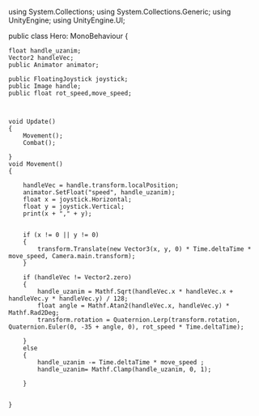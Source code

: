 using System.Collections;
using System.Collections.Generic;
using UnityEngine;
using UnityEngine.UI;

public class Hero: MonoBehaviour
{

    float handle_uzanim;
    Vector2 handleVec;
    public Animator animator;

    public FloatingJoystick joystick;
    public Image handle;
    public float rot_speed,move_speed;

    

    void Update()
    {
        Movement();
        Combat();
        
    }
    void Movement()
    {
        
        handleVec = handle.transform.localPosition;
        animator.SetFloat("speed", handle_uzanim);
        float x = joystick.Horizontal;
        float y = joystick.Vertical;
        print(x + "," + y);


        if (x != 0 || y != 0)
        {
            transform.Translate(new Vector3(x, y, 0) * Time.deltaTime * move_speed, Camera.main.transform);
        }

        if (handleVec != Vector2.zero)
        {
            handle_uzanim = Mathf.Sqrt(handleVec.x * handleVec.x + handleVec.y * handleVec.y) / 128;
            float angle = Mathf.Atan2(handleVec.x, handleVec.y) * Mathf.Rad2Deg;
            transform.rotation = Quaternion.Lerp(transform.rotation, Quaternion.Euler(0, -35 + angle, 0), rot_speed * Time.deltaTime);
            
        }
        else
        {
            handle_uzanim -= Time.deltaTime * move_speed ;
            handle_uzanim= Mathf.Clamp(handle_uzanim, 0, 1);
            
        }

        
    }
